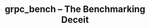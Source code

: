 ---
slug: "acm-sigplan-ifcp-erlang-workshop-2021"
title: "grpc_bench – The Benchmarking Deceit"
authors: [sleipnir, marcellanz]
tags: [serverless, eigr, grpc, performance]
---